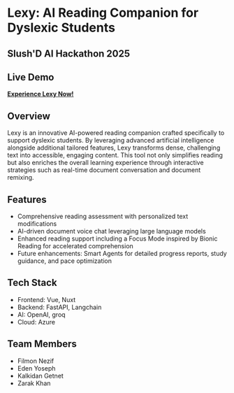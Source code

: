 # Lexy: AI Reading Companion for Dyslexic Students
## Slush'D AI Hackathon 2025

## Live Demo
**[Experience Lexy Now!](https://wonderful-island-08b663303.4.azurestaticapps.net/en)**


## Overview
Lexy is an innovative AI-powered reading companion crafted specifically to support dyslexic students. By leveraging advanced artificial intelligence alongside additional tailored features, Lexy transforms dense, challenging text into accessible, engaging content. This tool not only simplifies reading but also enriches the overall learning experience through interactive strategies such as real-time document conversation and document remixing.

## Features
- Comprehensive reading assessment with personalized text modifications
- AI-driven document voice chat leveraging large language models
- Enhanced reading support including a Focus Mode inspired by Bionic Reading for accelerated comprehension
- Future enhancements: Smart Agents for detailed progress reports, study guidance, and pace optimization

## Tech Stack
- Frontend: Vue, Nuxt
- Backend: FastAPI, Langchain
- AI: OpenAI, groq
- Cloud: Azure

## Team Members
- Filmon Nezif
- Eden Yoseph
- Kalkidan Getnet
- Zarak Khan
